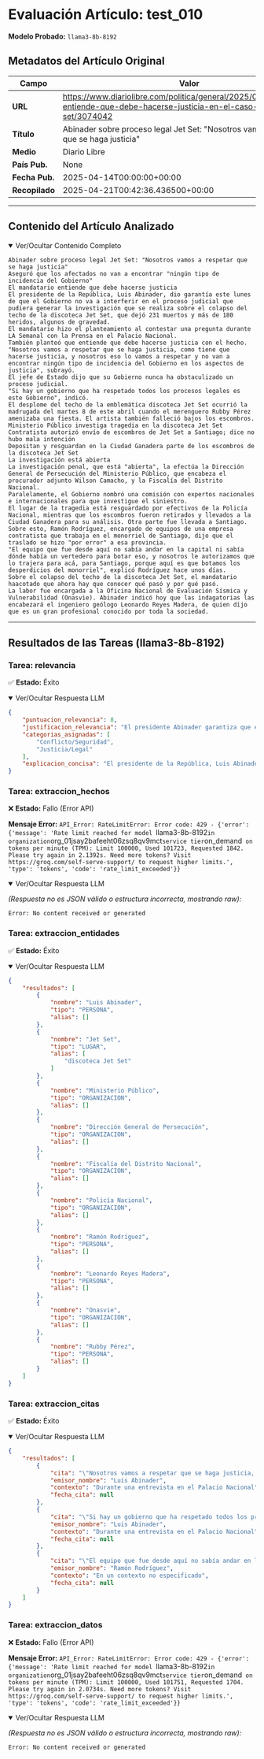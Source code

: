 # Evaluación Artículo: test_010
**Modelo Probado:** `llama3-8b-8192`

## Metadatos del Artículo Original

| Campo          | Valor                                      |
|----------------|--------------------------------------------|
| **URL**        | https://www.diariolibre.com/politica/general/2025/04/14/abinader-entiende-que-debe-hacerse-justicia-en-el-caso-jet-set/3074042           |
| **Título**     | Abinader sobre proceso legal Jet Set: "Nosotros vamos a respetar que se haga justicia"       |
| **Medio**      | Diario Libre         |
| **País Pub.**  | None |
| **Fecha Pub.** | 2025-04-14T00:00:00+00:00 |
| **Recopilado** | 2025-04-21T00:42:36.436500+00:00 |

---

## Contenido del Artículo Analizado

<details open>
<summary>Ver/Ocultar Contenido Completo</summary>

```text
Abinader sobre proceso legal Jet Set: "Nosotros vamos a respetar que se haga justicia"
Aseguró que los afectados no van a encontrar "ningún tipo de incidencia del Gobierno"
El mandatario entiende que debe hacerse justicia
El presidente de la República, Luis Abinader, dio garantía este lunes de que el Gobierno no va a interferir en el proceso judicial que pudiera generar la investigación que se realiza sobre el colapso del techo de la discoteca Jet Set, que dejó 231 muertos y más de 180 heridos, algunos de gravedad.
El mandatario hizo el planteamiento al contestar una pregunta durante LA Semanal con la Prensa en el Palacio Nacional.
También planteó que entiende que debe hacerse justicia con el hecho.
"Nosotros vamos a respetar que se haga justicia, como tiene que hacerse justicia, y nosotros eso lo vamos a respetar y no van a encontrar ningún tipo de incidencia del Gobierno en los aspectos de justicia", subrayó.
El jefe de Estado dijo que su Gobierno nunca ha obstaculizado un proceso judicial.
"Si hay un gobierno que ha respetado todos los procesos legales es este Gobierno", indicó.
El desplome del techo de la emblemática discoteca Jet Set ocurrió la madrugada del martes 8 de este abril cuando el merenguero Rubby Pérez amenizaba una fiesta. El artista también falleció bajos los escombros.
Ministerio Público investiga tragedia en la discoteca Jet Set
Contratista autorizó envío de escombros de Jet Set a Santiago; dice no hubo mala intención
Depositan y resguardan en la Ciudad Ganadera parte de los escombros de la discoteca Jet Set
La investigación está abierta
La investigación penal, que está "abierta", la efectúa la Dirección General de Persecución del Ministerio Público, que encabeza el procurador adjunto Wilson Camacho, y la Fiscalía del Distrito Nacional.
Paralelamente, el Gobierno nombró una comisión con expertos nacionales e internacionales para que investigue el siniestro.
El lugar de la tragedia está resguardado por efectivos de la Policía Nacional, mientras que los escombros fueron retirados y llevados a la Ciudad Ganadera para su análisis. Otra parte fue llevada a Santiago. Sobre esto, Ramón Rodríguez, encargado de equipos de una empresa contratista que trabaja en el monorriel de Santiago, dijo que el traslado se hizo "por error" a esa provincia.
"El equipo que fue desde aquí no sabía andar en la capital ni sabía dónde había un vertedero para botar eso, y nosotros le autorizamos que lo trajera para acá, para Santiago, porque aquí es que botamos los desperdicios del monorriel", explicó Rodríguez hace unos días.
Sobre el colapso del techo de la discoteca Jet Set, el mandatario haacotado que ahora hay que conocer qué pasó y por qué pasó.
La labor fue encargada a la Oficina Nacional de Evaluación Sísmica y Vulnerabilidad (Onasvie). Abinader indicó hoy que las indagatorias las encabezará el ingeniero geólogo Leonardo Reyes Madera, de quien dijo que es un gran profesional conocido por toda la sociedad.
```
</details>

---

## Resultados de las Tareas (llama3-8b-8192)

### Tarea: relevancia

✅ **Estado:** Éxito


<details open>
<summary>Ver/Ocultar Respuesta LLM</summary>

```json
{
    "puntuacion_relevancia": 8,
    "justificacion_relevancia": "El presidente Abinader garantiza que el gobierno no interferirá en el proceso judicial sobre el colapso de la discoteca Jet Set",
    "categorias_asignadas": [
        "Conflicto/Seguridad",
        "Justicia/Legal"
    ],
    "explicacion_concisa": "El presidente de la República, Luis Abinader, asegura que el gobierno no interferirá en el proceso judicial sobre el colapso de la discoteca Jet Set, que dejó 231 muertos y más de 180 heridos, y que se respetará la justicia"
}
```
</details>


### Tarea: extraccion_hechos

❌ **Estado:** Fallo (Error API)

   **Mensaje Error:** `API_Error: RateLimitError: Error code: 429 - {'error': {'message': 'Rate limit reached for model `llama3-8b-8192` in organization `org_01jsay2bafeeht06zsq8qv9mct` service tier `on_demand` on tokens per minute (TPM): Limit 100000, Used 101723, Requested 1842. Please try again in 2.1392s. Need more tokens? Visit https://groq.com/self-serve-support/ to request higher limits.', 'type': 'tokens', 'code': 'rate_limit_exceeded'}}`


<details open>
<summary>Ver/Ocultar Respuesta LLM</summary>

_(Respuesta no es JSON válido o estructura incorrecta, mostrando raw):_
```
Error: No content received or generated
```
</details>


### Tarea: extraccion_entidades

✅ **Estado:** Éxito


<details open>
<summary>Ver/Ocultar Respuesta LLM</summary>

```json
{
    "resultados": [
        {
            "nombre": "Luis Abinader",
            "tipo": "PERSONA",
            "alias": []
        },
        {
            "nombre": "Jet Set",
            "tipo": "LUGAR",
            "alias": [
                "discoteca Jet Set"
            ]
        },
        {
            "nombre": "Ministerio Público",
            "tipo": "ORGANIZACION",
            "alias": []
        },
        {
            "nombre": "Dirección General de Persecución",
            "tipo": "ORGANIZACION",
            "alias": []
        },
        {
            "nombre": "Fiscalía del Distrito Nacional",
            "tipo": "ORGANIZACION",
            "alias": []
        },
        {
            "nombre": "Policía Nacional",
            "tipo": "ORGANIZACION",
            "alias": []
        },
        {
            "nombre": "Ramón Rodríguez",
            "tipo": "PERSONA",
            "alias": []
        },
        {
            "nombre": "Leonardo Reyes Madera",
            "tipo": "PERSONA",
            "alias": []
        },
        {
            "nombre": "Onasvie",
            "tipo": "ORGANIZACION",
            "alias": []
        },
        {
            "nombre": "Rubby Pérez",
            "tipo": "PERSONA",
            "alias": []
        }
    ]
}
```
</details>


### Tarea: extraccion_citas

✅ **Estado:** Éxito


<details open>
<summary>Ver/Ocultar Respuesta LLM</summary>

```json
{
    "resultados": [
        {
            "cita": "\"Nosotros vamos a respetar que se haga justicia, como tiene que hacerse justicia, y nosotros eso lo vamos a respetar y no van a encontrar ningún tipo de incidencia del Gobierno en los aspectos de justicia\"",
            "emisor_nombre": "Luis Abinader",
            "contexto": "Durante una entrevista en el Palacio Nacional",
            "fecha_cita": null
        },
        {
            "cita": "\"Si hay un gobierno que ha respetado todos los procesos legales es este Gobierno\"",
            "emisor_nombre": "Luis Abinader",
            "contexto": "Durante una entrevista en el Palacio Nacional",
            "fecha_cita": null
        },
        {
            "cita": "\"El equipo que fue desde aquí no sabía andar en la capital ni sabía dónde había un vertedero para botar eso, y nosotros le autorizamos que lo trajera para acá, para Santiago, porque aquí es que botamos los desperdicios del monorriel\"",
            "emisor_nombre": "Ramón Rodríguez",
            "contexto": "En un contexto no especificado",
            "fecha_cita": null
        }
    ]
}
```
</details>


### Tarea: extraccion_datos

❌ **Estado:** Fallo (Error API)

   **Mensaje Error:** `API_Error: RateLimitError: Error code: 429 - {'error': {'message': 'Rate limit reached for model `llama3-8b-8192` in organization `org_01jsay2bafeeht06zsq8qv9mct` service tier `on_demand` on tokens per minute (TPM): Limit 100000, Used 101751, Requested 1704. Please try again in 2.0734s. Need more tokens? Visit https://groq.com/self-serve-support/ to request higher limits.', 'type': 'tokens', 'code': 'rate_limit_exceeded'}}`


<details open>
<summary>Ver/Ocultar Respuesta LLM</summary>

_(Respuesta no es JSON válido o estructura incorrecta, mostrando raw):_
```
Error: No content received or generated
```
</details>
